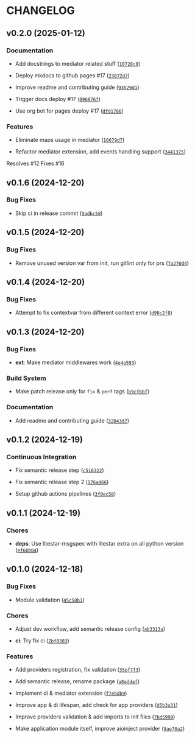 # CHANGELOG

<!-- version list -->

## v0.2.0 (2025-01-12)

### Documentation

- Add docstrings to mediator related stuff
  ([`10728c0`](https://github.com/waku-py/waku/commit/10728c072bc191575aa5183efa74977df9dd66db))

- Deploy mkdocs to github pages #17
  ([`23872d7`](https://github.com/waku-py/waku/commit/23872d7d4fbf852dbff31dd1c9483a2fd91bb600))

- Improve readme and contributing guide
  ([`93529d1`](https://github.com/waku-py/waku/commit/93529d1185b0cf74eae2f8af22c5632d6a4eaab0))

- Trigger docs deploy #17
  ([`096876f`](https://github.com/waku-py/waku/commit/096876f6f08fc361e0bf2ac2517186b37c176acd))

- Use org bot for pages deploy #17
  ([`dfd1786`](https://github.com/waku-py/waku/commit/dfd17863cf5949abe19157f538b6be77f0bf4f31))

### Features

- Eliminate maps usage in mediator
  ([`16679d7`](https://github.com/waku-py/waku/commit/16679d7a87f6f90b84c9768105b340113d505280))

- Refactor mediator extension, add events handling support
  ([`3441375`](https://github.com/waku-py/waku/commit/3441375c67c7947b9194f49c2b2bd4d895b0a2f6))

Resolves #12 Fixes #16


## v0.1.6 (2024-12-20)

### Bug Fixes

- Skip ci in release commit
  ([`9adbc58`](https://github.com/waku-py/waku/commit/9adbc582057fe452f742373226f4ec694b34b589))


## v0.1.5 (2024-12-20)

### Bug Fixes

- Remove unused version var from init, run gitlint only for prs
  ([`7a270d4`](https://github.com/waku-py/waku/commit/7a270d4929d97d06a0482e85680215e38672b39f))


## v0.1.4 (2024-12-20)

### Bug Fixes

- Attempt to fix contextvar from different context error
  ([`d98c2f8`](https://github.com/waku-py/waku/commit/d98c2f892bed26879e0e98db4f294f63cf9569bc))


## v0.1.3 (2024-12-20)

### Bug Fixes

- **ext**: Make mediator middlewares work
  ([`4e4a593`](https://github.com/waku-py/waku/commit/4e4a593060133cd865e7bd7e1f0ae6c9c4af10f3))

### Build System

- Make patch release only for `fix` & `perf` tags
  ([`b9cf6bf`](https://github.com/waku-py/waku/commit/b9cf6bf77047e21959f4e1bbe2a1bb1566cccd1c))

### Documentation

- Add readme and contributing guide
  ([`32043d7`](https://github.com/waku-py/waku/commit/32043d7f03ba9b34cfc3d70809982643a876a999))


## v0.1.2 (2024-12-19)

### Continuous Integration

- Fix semantic release step
  ([`c516322`](https://github.com/waku-py/waku/commit/c516322cdd49adddef51e30d35b730cc241c8300))

- Fix semantic release step 2
  ([`176a466`](https://github.com/waku-py/waku/commit/176a466a9e6d8787a7044c3b8ad64a4bd7acdf0a))

- Setup github actions pipelines
  ([`3f0ec58`](https://github.com/waku-py/waku/commit/3f0ec583b032e6c0a0cd1c1fd70b6eddfb33c34b))


## v0.1.1 (2024-12-19)

### Chores

- **deps**: Use litestar-msgspec with litestar extra on all python version
  ([`ef60b04`](https://github.com/waku-py/waku/commit/ef60b0403bd1be7a9991cab764f84de482d060fa))


## v0.1.0 (2024-12-18)

### Bug Fixes

- Module validation
  ([`45c58b1`](https://github.com/waku-py/waku/commit/45c58b1f9fc393e4e4e39a292d627a77f54fea76))

### Chores

- Adjust dev workflow, add semantic release config
  ([`ab3313a`](https://github.com/waku-py/waku/commit/ab3313a7a5ee6932edc7f7a17b57139d4fbc5553))

- **ci**: Try fix ci
  ([`2bf8383`](https://github.com/waku-py/waku/commit/2bf8383d1e1c3d45228c313ec73d3e9dfa138e65))

### Features

- Add providers registration, fix validation
  ([`35ef7f3`](https://github.com/waku-py/waku/commit/35ef7f3a3e1411428989d6bf6586e66c250f00e7))

- Add semantic release, rename package
  ([`a8addaf`](https://github.com/waku-py/waku/commit/a8addafc6f609b3f7895922e158b49b183d24bce))

- Implement di & mediator extension
  ([`f7ebdb9`](https://github.com/waku-py/waku/commit/f7ebdb9a567bf7c723916df1db62846eebe863f5))

- Improve app & di lifespan, add check for app providers
  ([`d5b3a31`](https://github.com/waku-py/waku/commit/d5b3a310d4a1ccf1f32b8ae14746b777d857893a))

- Improve providers validation & add imports to init files
  ([`7bd5999`](https://github.com/waku-py/waku/commit/7bd59994c99bc8300df1ffc654b21e27398e0425))

- Make application module itself, improve aioinject provider
  ([`9ae70a2`](https://github.com/waku-py/waku/commit/9ae70a2a7e35be314e4613c58bf185141049961b))
